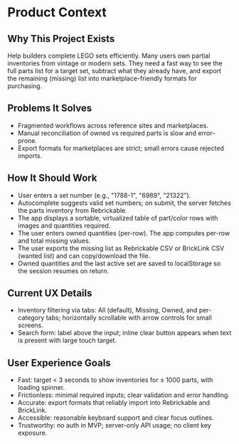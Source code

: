 # Product Context

## Why This Project Exists

Help builders complete LEGO sets efficiently. Many users own partial inventories from vintage or modern sets. They need a fast way to see the full parts list for a target set, subtract what they already have, and export the remaining (missing) list into marketplace-friendly formats for purchasing.

## Problems It Solves

- Fragmented workflows across reference sites and marketplaces.
- Manual reconciliation of owned vs required parts is slow and error-prone.
- Export formats for marketplaces are strict; small errors cause rejected imports.

## How It Should Work

- User enters a set number (e.g., "1788-1", "6989", "21322").
- Autocomplete suggests valid set numbers; on submit, the server fetches the parts inventory from Rebrickable.
- The app displays a sortable, virtualized table of part/color rows with images and quantities required.
- The user enters owned quantities (per-row). The app computes per-row and total missing values.
- The user exports the missing list as Rebrickable CSV or BrickLink CSV (wanted list) and can copy/download the file.
- Owned quantities and the last active set are saved to localStorage so the session resumes on return.

## Current UX Details
- Inventory filtering via tabs: All (default), Missing, Owned, and per-category tabs; horizontally scrollable with arrow controls for small screens.
- Search form: label above the input; inline clear button appears when text is present with large touch target.

## User Experience Goals

- Fast: target < 3 seconds to show inventories for ≤ 1000 parts, with loading spinner.
- Frictionless: minimal required inputs; clear validation and error handling.
- Accurate: export formats that reliably import into Rebrickable and BrickLink.
- Accessible: reasonable keyboard support and clear focus outlines.
- Trustworthy: no auth in MVP; server-only API usage; no client key exposure.